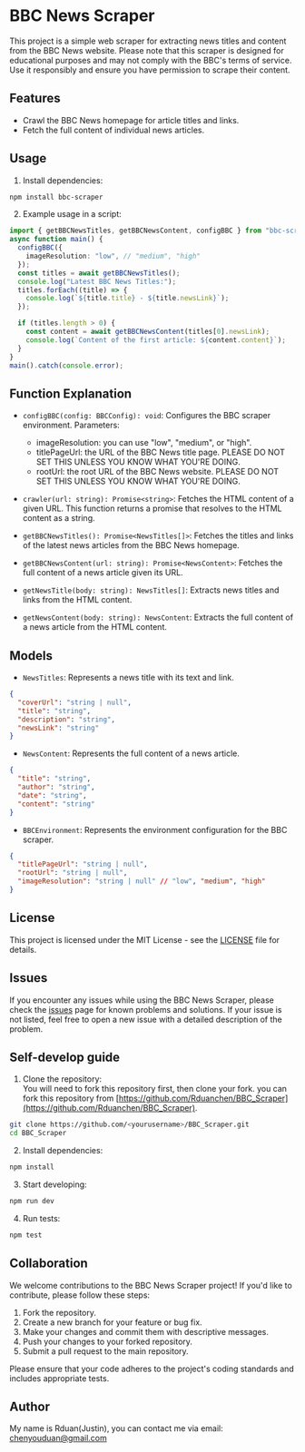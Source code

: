 # BBC News Scraper

This project is a simple web scraper for extracting news titles and content from the BBC News website.
Please note that this scraper is designed for educational purposes and may not comply with the BBC's terms of service. Use it responsibly and ensure you have permission to scrape their content.

## Features

- Crawl the BBC News homepage for article titles and links.
- Fetch the full content of individual news articles.

## Usage

1. Install dependencies:

```bash
npm install bbc-scraper
```

2. Example usage in a script:

```typescript
import { getBBCNewsTitles, getBBCNewsContent, configBBC } from "bbc-scraper";
async function main() {
  configBBC({
    imageResolution: "low", // "medium", "high"
  });
  const titles = await getBBCNewsTitles();
  console.log("Latest BBC News Titles:");
  titles.forEach((title) => {
    console.log(`${title.title} - ${title.newsLink}`);
  });

  if (titles.length > 0) {
    const content = await getBBCNewsContent(titles[0].newsLink);
    console.log(`Content of the first article: ${content.content}`);
  }
}
main().catch(console.error);
```

## Function Explanation

- `configBBC(config: BBCConfig): void`: Configures the BBC scraper environment.
  Parameters:

  - imageResolution: you can use "low", "medium", or "high".
  - titlePageUrl: the URL of the BBC News title page. PLEASE DO NOT SET THIS UNLESS YOU KNOW WHAT YOU'RE DOING.
  - rootUrl: the root URL of the BBC News website. PLEASE DO NOT SET THIS UNLESS YOU KNOW WHAT YOU'RE DOING.

- `crawler(url: string): Promise<string>`: Fetches the HTML content of a given URL. This function returns a promise that resolves to the HTML content as a string.

- `getBBCNewsTitles(): Promise<NewsTitles[]>`: Fetches the titles and links of the latest news articles from the BBC News homepage.

- `getBBCNewsContent(url: string): Promise<NewsContent>`: Fetches the full content of a news article given its URL.

- `getNewsTitle(body: string): NewsTitles[]`: Extracts news titles and links from the HTML content.
- `getNewsContent(body: string): NewsContent`: Extracts the full content of a news article from the HTML content.

## Models

- `NewsTitles`: Represents a news title with its text and link.

```json
{
  "coverUrl": "string | null",
  "title": "string",
  "description": "string",
  "newsLink": "string"
}
```

- `NewsContent`: Represents the full content of a news article.

```json
{
  "title": "string",
  "author": "string",
  "date": "string",
  "content": "string"
}
```

- `BBCEnvironment`: Represents the environment configuration for the BBC scraper.

```json
{
  "titlePageUrl": "string | null",
  "rootUrl": "string | null",
  "imageResolution": "string | null" // "low", "medium", "high"
}
```

## License

This project is licensed under the MIT License - see the [LICENSE](LICENSE) file for details.

## Issues

If you encounter any issues while using the BBC News Scraper, please check the [issues](https://github.com/Rduanchen/BBC_Scraper/issues) page for known problems and solutions. If your issue is not listed, feel free to open a new issue with a detailed description of the problem.

## Self-develop guide

1. Clone the repository:  
   You will need to fork this repository first, then clone your fork. you can fork this repository from [https://github.com/Rduanchen/BBC_Scraper](https://github.com/Rduanchen/BBC_Scraper).

```bash
git clone https://github.com/<yourusername>/BBC_Scraper.git
cd BBC_Scraper
```

2. Install dependencies:

```bash
npm install
```

3. Start developing:

```bash
npm run dev
```

4. Run tests:

```bash
npm test
```

## Collaboration

We welcome contributions to the BBC News Scraper project! If you'd like to contribute, please follow these steps:

1. Fork the repository.
2. Create a new branch for your feature or bug fix.
3. Make your changes and commit them with descriptive messages.
4. Push your changes to your forked repository.
5. Submit a pull request to the main repository.

Please ensure that your code adheres to the project's coding standards and includes appropriate tests.

## Author

My name is Rduan(Justin), you can contact me via email:
chenyouduan@gmail.com

